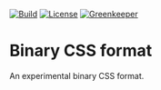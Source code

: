 [![Build](https://travis-ci.com/ExE-Boss/binary-css.js.svg?branch=master)](https://travis-ci.com/ExE-Boss/binary-css.js)
[![License](https://img.shields.io/github/license/ExE-Boss/binary-css.js.svg)](https://github.com/ExE-Boss/binary-css.js/blob/master/LICENSE)
[![Greenkeeper](https://badges.greenkeeper.io/ExE-Boss/binary-css.js.svg)](https://greenkeeper.io/)

Binary CSS format
=================

An experimental binary CSS format.
